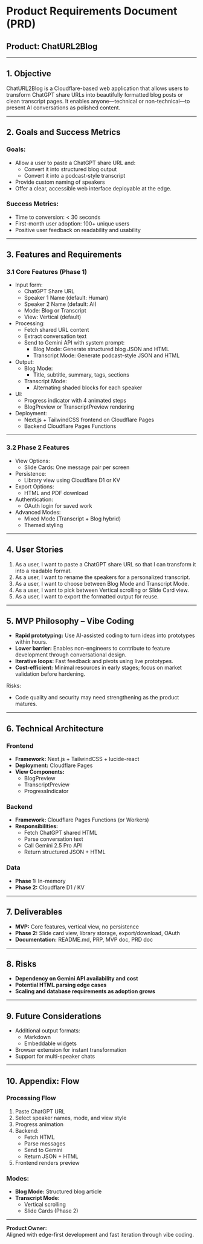 # Product Requirements Document (PRD)
## Product: ChatURL2Blog

---

## 1. Objective

ChatURL2Blog is a Cloudflare-based web application that allows users to transform ChatGPT share URLs into beautifully formatted blog posts or clean transcript pages. It enables anyone—technical or non-technical—to present AI conversations as polished content.

---

## 2. Goals and Success Metrics

### Goals:
- Allow a user to paste a ChatGPT share URL and:
  - Convert it into structured blog output
  - Convert it into a podcast-style transcript
- Provide custom naming of speakers
- Offer a clear, accessible web interface deployable at the edge.

### Success Metrics:
- Time to conversion: < 30 seconds
- First-month user adoption: 100+ unique users
- Positive user feedback on readability and usability

---

## 3. Features and Requirements

### 3.1 Core Features (Phase 1)
- Input form:
  - ChatGPT Share URL
  - Speaker 1 Name (default: Human)
  - Speaker 2 Name (default: AI)
  - Mode: Blog or Transcript
  - View: Vertical (default)
- Processing:
  - Fetch shared URL content
  - Extract conversation text
  - Send to Gemini API with system prompt:
    - Blog Mode: Generate structured blog JSON and HTML
    - Transcript Mode: Generate podcast-style JSON and HTML
- Output:
  - Blog Mode:
    - Title, subtitle, summary, tags, sections
  - Transcript Mode:
    - Alternating shaded blocks for each speaker
- UI:
  - Progress indicator with 4 animated steps
  - BlogPreview or TranscriptPreview rendering
- Deployment:
  - Next.js + TailwindCSS frontend on Cloudflare Pages
  - Backend Cloudflare Pages Functions

---

### 3.2 Phase 2 Features
- View Options:
  - Slide Cards: One message pair per screen
- Persistence:
  - Library view using Cloudflare D1 or KV
- Export Options:
  - HTML and PDF download
- Authentication:
  - OAuth login for saved work
- Advanced Modes:
  - Mixed Mode (Transcript + Blog hybrid)
  - Themed styling

---

## 4. User Stories

1. As a user, I want to paste a ChatGPT share URL so that I can transform it into a readable format.
2. As a user, I want to rename the speakers for a personalized transcript.
3. As a user, I want to choose between Blog Mode and Transcript Mode.
4. As a user, I want to pick between Vertical scrolling or Slide Card view.
5. As a user, I want to export the formatted output for reuse.

---

## 5. MVP Philosophy – Vibe Coding

- **Rapid prototyping:** Use AI-assisted coding to turn ideas into prototypes within hours.
- **Lower barrier:** Enables non-engineers to contribute to feature development through conversational design.
- **Iterative loops:** Fast feedback and pivots using live prototypes.
- **Cost-efficient:** Minimal resources in early stages; focus on market validation before hardening.

Risks:
- Code quality and security may need strengthening as the product matures.

---

## 6. Technical Architecture

### Frontend
- **Framework:** Next.js + TailwindCSS + lucide-react
- **Deployment:** Cloudflare Pages
- **View Components:** 
  - BlogPreview
  - TranscriptPreview
  - ProgressIndicator

### Backend
- **Framework:** Cloudflare Pages Functions (or Workers)
- **Responsibilities:**
  - Fetch ChatGPT shared HTML
  - Parse conversation text
  - Call Gemini 2.5 Pro API
  - Return structured JSON + HTML

### Data
- **Phase 1:** In-memory
- **Phase 2:** Cloudflare D1 / KV

---

## 7. Deliverables

- **MVP:** Core features, vertical view, no persistence
- **Phase 2:** Slide card view, library storage, export/download, OAuth
- **Documentation:** README.md, PRP, MVP doc, PRD doc

---

## 8. Risks

- **Dependency on Gemini API availability and cost**
- **Potential HTML parsing edge cases**
- **Scaling and database requirements as adoption grows**

---

## 9. Future Considerations

- Additional output formats:
  - Markdown
  - Embeddable widgets
- Browser extension for instant transformation
- Support for multi-speaker chats

---

## 10. Appendix: Flow

### Processing Flow
1. Paste ChatGPT URL
2. Select speaker names, mode, and view style
3. Progress animation
4. Backend:
   - Fetch HTML
   - Parse messages
   - Send to Gemini
   - Return JSON + HTML
5. Frontend renders preview

### Modes:
- **Blog Mode:** Structured blog article
- **Transcript Mode:** 
  - Vertical scrolling
  - Slide Cards (Phase 2)

---

**Product Owner:**  
Aligned with edge-first development and fast iteration through vibe coding. 